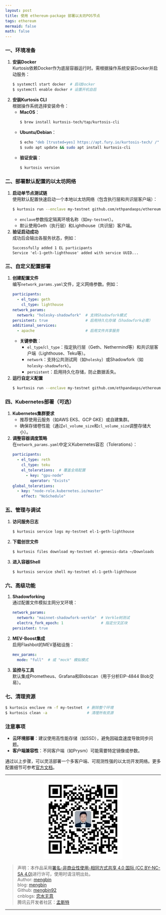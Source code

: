```yaml
---
layout: post
title: 使用 ethereum-package 部署以太坊POS节点
tags: ethereum
mermaid: false
math: false
---  
```


### 一、环境准备

1. **安装Docker**  
   Kurtosis依赖Docker作为底层容器运行时。需根据操作系统安装Docker并启动服务：  
   ```bash
   $ systemctl start docker  # 启动Docker
   $ systemctl enable docker # 设置开机自启
   ```
2. **安装Kurtosis CLI**  
   根据操作系统选择安装命令：  
   - **MacOS**：  
     ```bash
     $ brew install kurtosis-tech/tap/kurtosis-cli
     ```
   - **Ubuntu/Debian**：  
     ```bash
     $ echo "deb [trusted=yes] https://apt.fury.io/kurtosis-tech/ /" | sudo tee /etc/apt/sources.list.d/kurtosis.list
     $ sudo apt update && sudo apt install kurtosis-cli
     ```
   - **验证安装**：  
     ```bash
     $ kurtosis version
     ```

### 二、部署默认配置的以太坊网络

1. **启动单节点测试链**  
   使用默认配置快速启动一个本地以太坊网络（包含执行层和共识层客户端）：  
   ```bash
   $ kurtosis run --enclave my-testnet github.com/ethpandaops/ethereum-package
   ```
   - `enclave`参数指定隔离环境名称（如`my-testnet`）。
   - 默认使用Geth（执行层）和Lighthouse（共识层）客户端。
2. **验证启动成功**  
   成功后会输出各服务状态，例如：  
   ```
   Successfully added 1 EL participants
   Service 'el-1-geth-lighthouse' added with service UUID...
   ```

### 三、自定义配置部署

1. **创建配置文件**  
   编写`network_params.yaml`文件，定义网络参数。例如：  
   ```yaml
   participants:
     - el_type: geth
       cl_type: lighthouse
   network_params:
     network: "holesky-shadowfork"  # 支持Shadowfork模式
   persistent: true                 # 启用持久化存储（Shadowfork必需）
   additional_services:
     - apache                       # 启用文件共享服务
   ```
   - **关键参数**：  
     - `el_type`/`cl_type`：指定执行层（Geth、Nethermind等）和共识层客户端（Lighthouse、Teku等）。
     - `network`：支持公共测试网（如`holesky`）或Shadowfork（如`holesky-shadowfork`）。
     - `persistent`：启用持久化存储，防止数据丢失。
2. **运行自定义配置**  
   ```bash
   $ kurtosis run --enclave my-testnet github.com/ethpandaops/ethereum-package --args-file network_params.yaml
   ```

### 四、Kubernetes部署（可选）

1. **Kubernetes集群要求**  
   - 推荐使用云服务（如AWS EKS、GCP GKE）或自建集群。
   - 确保存储卷性能（通过`el_volume_size`和`cl_volume_size`调整存储大小）。
2. **调整容器调度策略**  
   在`network_params.yaml`中定义Kubernetes容忍（Tolerations）：  
   ```yaml
   participants:
     - el_type: reth
       cl_type: teku
       el_tolerations:  # 覆盖全局配置
         - key: "gpu-node"
           operator: "Exists"
   global_tolerations:
     - key: "node-role.kubernetes.io/master"
       effect: "NoSchedule"
   ```
   

### 五、管理与调试

1. **访问服务日志**  
   ```bash
   $ kurtosis service logs my-testnet el-1-geth-lighthouse
   ```
2. **下载创世文件**  
   ```bash
   $ kurtosis files download my-testnet el-genesis-data ~/Downloads
   ```
3. **进入容器Shell**  
   ```bash
   $ kurtosis service shell my-testnet el-1-geth-lighthouse
   ```
   
### 六、高级功能

1. **Shadowforking**  
   通过配置文件模拟主网分叉环境：  
   ```yaml
   network_params:
     network: "mainnet-shadowfork-verkle"  # Verkle树测试
     electra_fork_epoch: 1                 # 指定分叉区块
   persistent: true
   ```
2. **MEV-Boost集成**  
   启用Flashbot的MEV基础设施：  
   ```yaml
   mev_params:
     mode: "full"  # 或 "mock" 模拟模式
   ```
3. **监控与工具**  
   默认集成Prometheus、Grafana和Blobscan（用于分析EIP-4844 Blob交易）。

### 七、清理资源

```bash
$ kurtosis enclave rm -f my-testnet  # 删除整个环境
$ kurtosis clean -a                  # 清理所有资源
```

### 注意事项

- **云环境部署**：建议使用高性能存储（如SSD），避免因磁盘速度导致同步问题。
- **客户端兼容性**：不同客户端（如Prysm）可能需要特定镜像或参数。

通过以上步骤，可以灵活部署一个多客户端、可观测性强的以太坊开发网络。更多配置细节可参考[官方文档](https://github.com/ethpandaops/ethereum-package)。

---

<div align="center">
  <img src="../img/qrcode_wechat.jpg" alt="孟斯特">
</div>

> 声明：本作品采用[署名-非商业性使用-相同方式共享 4.0 国际 (CC BY-NC-SA 4.0)](https://creativecommons.org/licenses/by-nc-sa/4.0/deed.zh)进行许可，使用时请注明出处。  
> Author: [mengbin](mengbin1992@outlook.com)  
> blog: [mengbin](https://mengbin.top)  
> Github: [mengbin92](https://mengbin92.github.io/)  
> cnblogs: [恋水无意](https://www.cnblogs.com/lianshuiwuyi/)  
> 腾讯云开发者社区：[孟斯特](https://cloud.tencent.com/developer/user/6649301)  
---